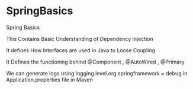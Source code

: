 # SpringBasics
Spring Basics

This Contains Basic Understanding of Dependency injection

It defines How Interfaces are used in Java to Loose Coupling

It Defines the functioning behind @Component , @AutoWired , @Primary


We can generate  logs using 
logging.level.org.springframework = debug
in Application.properties file in Maven
